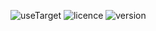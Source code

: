![useTarget](https://github.com/user-attachments/assets/fcdef414-d99f-49ae-8370-3b288d8b6fad)
![licence](https://img.shields.io/github/license/GianfrancoD/useTarget)
![version](https://img.shields.io/github/commits-since/GianfrancoD/useRequest/0.1.0)
